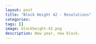 ```yaml
---
layout: post
title: "Block Height 42 - Resolutions"
categories:
tags: []
image: blockheight-42.png
description: New year, new block.
---
```

